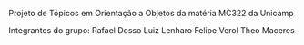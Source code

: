 Projeto de Tópicos em Orientação a Objetos da matéria MC322 da Unicamp

Integrantes do grupo:
  Rafael Dosso
  Luiz Lenharo
  Felipe Verol
  Theo Maceres

